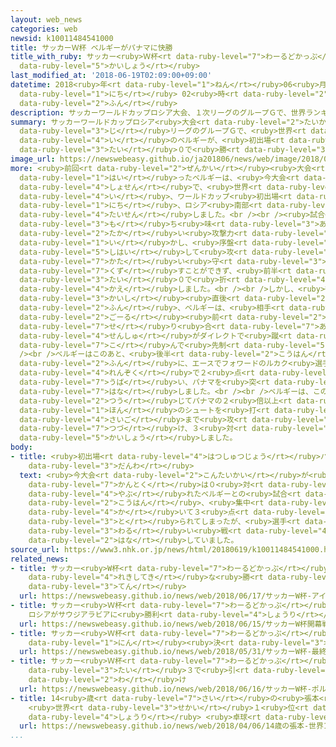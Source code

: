 ```yaml
---
layout: web_news
categories: web
newsid: k10011484541000
title: サッカーＷ杯 ベルギーがパナマに快勝
title_with_ruby: サッカー<ruby>Ｗ杯<rt data-ruby-level="7">わーるどかっぷ</rt></ruby> ベルギーがパナマに<ruby>快勝<rt
  data-ruby-level="5">かいしょう</rt></ruby>
last_modified_at: '2018-06-19T02:09:00+09:00'
datetime: 2018<ruby>年<rt data-ruby-level="1">ねん</rt></ruby>06<ruby>月<rt data-ruby-level="1">がつ</rt></ruby>19<ruby>日<rt
  data-ruby-level="1">にち</rt></ruby> 02<ruby>時<rt data-ruby-level="2">じ</rt></ruby>09<ruby>分<rt
  data-ruby-level="2">ふん</rt></ruby>
description: サッカーワールドカップロシア大会、１次リーグのグループＧで、世界ランキング３位のベルギーが、初出場のパナマに３対０で勝ちました。
summary: サッカーワールドカップロシア<ruby>大会<rt data-ruby-level="2">たいかい</rt></ruby>、１<ruby>次<rt
  data-ruby-level="3">じ</rt></ruby>リーグのグループＧで、<ruby>世界<rt data-ruby-level="3">せかい</rt></ruby>ランキング３<ruby>位<rt
  data-ruby-level="4">い</rt></ruby>のベルギーが、<ruby>初出場<rt data-ruby-level="4">はつしゅつじょう</rt></ruby>のパナマに３<ruby>対<rt
  data-ruby-level="3">たい</rt></ruby>０で<ruby>勝<rt data-ruby-level="3">か</rt></ruby>ちました。
image_url: https://newswebeasy.github.io/ja201806/news/web/image/2018/06/19/K10011484541_1806190202_1806190209_01_02.jpg
more: <ruby>前回<rt data-ruby-level="2">ぜんかい</rt></ruby><ruby>大会<rt data-ruby-level="2">たいかい</rt></ruby>でベスト８に<ruby>入<rt
  data-ruby-level="1">はい</rt></ruby>ったベルギーは、<ruby>今大会<rt data-ruby-level="2">こんたいかい</rt></ruby>の<ruby>初戦<rt
  data-ruby-level="4">しょせん</rt></ruby>で、<ruby>世界<rt data-ruby-level="3">せかい</rt></ruby>ランキング55<ruby>位<rt
  data-ruby-level="4">い</rt></ruby>、ワールドカップ<ruby>初出場<rt data-ruby-level="4">はつしゅつじょう</rt></ruby>のパナマと、18<ruby>日<rt
  data-ruby-level="1">にち</rt></ruby>、ロシア<ruby>南部<rt data-ruby-level="3">なんぶ</rt></ruby>のソチで<ruby>対戦<rt
  data-ruby-level="4">たいせん</rt></ruby>しました。<br /><br /><ruby>試合<rt data-ruby-level="4">しあい</rt></ruby>は、ベルギーが<ruby>持<rt
  data-ruby-level="3">も</rt></ruby>ち<ruby>味<rt data-ruby-level="3">あじ</rt></ruby>の<ruby>高<rt
  data-ruby-level="2">たか</rt></ruby>い<ruby>攻撃力<rt data-ruby-level="7">こうげきりょく</rt></ruby>を<ruby>生<rt
  data-ruby-level="1">い</rt></ruby>かし、<ruby>序盤<rt data-ruby-level="7">じょばん</rt></ruby>からボールを<ruby>支配<rt
  data-ruby-level="5">しはい</rt></ruby>して<ruby>攻<rt data-ruby-level="7">せ</rt></ruby>めたてましたが、パナマの<ruby>堅<rt
  data-ruby-level="7">かた</rt></ruby>い<ruby>守<rt data-ruby-level="3">まも</rt></ruby>りを<ruby>崩<rt
  data-ruby-level="7">くず</rt></ruby>すことができず、<ruby>前半<rt data-ruby-level="2">ぜんはん</rt></ruby>を０<ruby>対<rt
  data-ruby-level="3">たい</rt></ruby>０で<ruby>折<rt data-ruby-level="4">お</rt></ruby>り<ruby>返<rt
  data-ruby-level="4">かえ</rt></ruby>しました。<br /><br />しかし、<ruby>後半<rt data-ruby-level="2">こうはん</rt></ruby><ruby>開始<rt
  data-ruby-level="3">かいし</rt></ruby><ruby>直後<rt data-ruby-level="2">ちょくご</rt></ruby>の２<ruby>分<rt
  data-ruby-level="2">ふん</rt></ruby>、ベルギーは、<ruby>相手<rt data-ruby-level="3">あいて</rt></ruby><ruby>ゴール<rt
  data-ruby-level="2">ごーる</rt></ruby><ruby>前<rt data-ruby-level="2">まえ</rt></ruby>の<ruby>競<rt
  data-ruby-level="7">せ</rt></ruby>り<ruby>合<rt data-ruby-level="7">あ</rt></ruby>いからこぼれたボールを、フォワードのメルテンス<ruby>選手<rt
  data-ruby-level="4">せんしゅ</rt></ruby>がダイレクトで<ruby>蹴<rt data-ruby-level="7">け</rt></ruby>り<ruby>込<rt
  data-ruby-level="7">こ</rt></ruby>んで<ruby>先制<rt data-ruby-level="5">せんせい</rt></ruby>しました。<br
  /><br />ベルギーはこのあと、<ruby>後半<rt data-ruby-level="2">こうはん</rt></ruby>24<ruby>分<rt data-ruby-level="2">ふん</rt></ruby>と30<ruby>分<rt
  data-ruby-level="2">ふん</rt></ruby>に、エースでフォワードのルカク<ruby>選手<rt data-ruby-level="4">せんしゅ</rt></ruby>が<ruby>連続<rt
  data-ruby-level="4">れんぞく</rt></ruby>で２<ruby>点<rt data-ruby-level="2">てん</rt></ruby>を<ruby>奪<rt
  data-ruby-level="7">うば</rt></ruby>い、パナマを<ruby>突<rt data-ruby-level="7">つ</rt></ruby>き<ruby>放<rt
  data-ruby-level="7">はな</rt></ruby>しました。<br /><br />ベルギーは、この<ruby>試合<rt data-ruby-level="4">しあい</rt></ruby>を<ruby>通<rt
  data-ruby-level="2">つう</rt></ruby>じてパナマの２<ruby>倍以上<rt data-ruby-level="4">ばいいじょう</rt></ruby>となる15<ruby>本<rt
  data-ruby-level="1">ほん</rt></ruby>のシュートを<ruby>打<rt data-ruby-level="3">う</rt></ruby>つなど<ruby>最後<rt
  data-ruby-level="4">さいご</rt></ruby>まで<ruby>攻<rt data-ruby-level="7">せ</rt></ruby>め<ruby>続<rt
  data-ruby-level="7">つづ</rt></ruby>け、３<ruby>対<rt data-ruby-level="3">たい</rt></ruby>０で<ruby>快勝<rt
  data-ruby-level="5">かいしょう</rt></ruby>しました。
body:
- title: <ruby>初出場<rt data-ruby-level="4">はつしゅつじょう</rt></ruby>パナマの<ruby>監督<rt data-ruby-level="7">かんとく</rt></ruby><ruby>談話<rt
    data-ruby-level="3">だんわ</rt></ruby>
  text: <ruby>今大会<rt data-ruby-level="2">こんたいかい</rt></ruby>が<ruby>初出場<rt data-ruby-level="4">はつしゅつじょう</rt></ruby>となったパナマのエルナンダリオ・ゴメス<ruby>監督<rt
    data-ruby-level="7">かんとく</rt></ruby>は０<ruby>対<rt data-ruby-level="3">たい</rt></ruby>３で<ruby>敗<rt
    data-ruby-level="4">やぶ</rt></ruby>れたベルギーとの<ruby>試合<rt data-ruby-level="4">しあい</rt></ruby>について、「<ruby>後半<rt
    data-ruby-level="2">こうはん</rt></ruby>、<ruby>集中<rt data-ruby-level="3">しゅうちゅう</rt></ruby>を<ruby>欠<rt
    data-ruby-level="4">か</rt></ruby>いて３<ruby>点<rt data-ruby-level="2">てん</rt></ruby>を<ruby>取<rt
    data-ruby-level="3">と</rt></ruby>られてしまったが、<ruby>選手<rt data-ruby-level="4">せんしゅ</rt></ruby>たちはやることをやっていたので、<ruby>悪<rt
    data-ruby-level="3">わる</rt></ruby>い<ruby>戦<rt data-ruby-level="4">たたか</rt></ruby>いではなかった」と<ruby>話<rt
    data-ruby-level="2">はな</rt></ruby>していました。
source_url: https://www3.nhk.or.jp/news/html/20180619/k10011484541000.html
related_news:
- title: サッカー<ruby>W杯<rt data-ruby-level="7">わーるどかっぷ</rt></ruby> アイスランドが<ruby>歴史的<rt
    data-ruby-level="4">れきしてき</rt></ruby>な<ruby>勝<rt data-ruby-level="3">か</rt></ruby>ち<ruby>点<rt
    data-ruby-level="3">てん</rt></ruby>
  url: https://newswebeasy.github.io/news/web/2018/06/17/サッカーW杯-アイスランドが歴史的な勝ち点
- title: サッカー<ruby>Ｗ杯<rt data-ruby-level="7">わーるどかっぷ</rt></ruby><ruby>開幕戦<rt data-ruby-level="6">かいまくせん</rt></ruby>
    ロシアがサウジアラビアに<ruby>勝利<rt data-ruby-level="4">しょうり</rt></ruby>
  url: https://newswebeasy.github.io/news/web/2018/06/15/サッカーW杯開幕戦-ロシアがサウジアラビアに勝利
- title: サッカー<ruby>Ｗ杯<rt data-ruby-level="7">わーるどかっぷ</rt></ruby> <ruby>最終<rt data-ruby-level="4">さいしゅう</rt></ruby>メンバー23<ruby>人<rt
    data-ruby-level="1">にん</rt></ruby><ruby>決<rt data-ruby-level="3">き</rt></ruby>まる
  url: https://newswebeasy.github.io/news/web/2018/05/31/サッカーW杯-最終メンバー23人決まる
- title: サッカー<ruby>Ｗ杯<rt data-ruby-level="7">わーるどかっぷ</rt></ruby> ポルトガル<ruby>対<rt data-ruby-level="3">たい</rt></ruby>スペインは３<ruby>対<rt
    data-ruby-level="3">たい</rt></ruby>３で<ruby>引<rt data-ruby-level="2">ひ</rt></ruby>き<ruby>分<rt
    data-ruby-level="2">わ</rt></ruby>け
  url: https://newswebeasy.github.io/news/web/2018/06/16/サッカーW杯-ポルトガル対スペインは3対3で引き分け
- title: 14<ruby>歳<rt data-ruby-level="7">さい</rt></ruby>の<ruby>張本<rt data-ruby-level="5">ちょうほん</rt></ruby>
    <ruby>世界<rt data-ruby-level="3">せかい</rt></ruby>１<ruby>位<rt data-ruby-level="4">い</rt></ruby>から<ruby>勝利<rt
    data-ruby-level="4">しょうり</rt></ruby> <ruby>卓球<rt data-ruby-level="7">たっきゅう</rt></ruby>アジアカップ
  url: https://newswebeasy.github.io/news/web/2018/04/06/14歳の張本-世界1位から勝利-卓球アジアカップ
...
```


